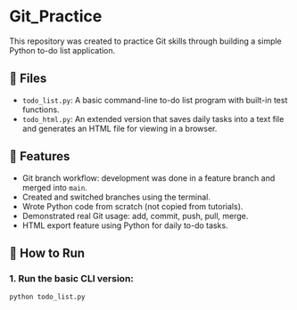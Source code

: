 # Git_Practice

This repository was created to practice Git skills through building a simple Python to-do list application.

## 📂 Files

- `todo_list.py`: A basic command-line to-do list program with built-in test functions.
- `todo_html.py`: An extended version that saves daily tasks into a text file and generates an HTML file for viewing in a browser.

## 🧠 Features

- Git branch workflow: development was done in a feature branch and merged into `main`.
- Created and switched branches using the terminal.
- Wrote Python code from scratch (not copied from tutorials).
- Demonstrated real Git usage: add, commit, push, pull, merge.
- HTML export feature using Python for daily to-do tasks.

## 🚀 How to Run

### 1. Run the basic CLI version:
```bash
python todo_list.py

